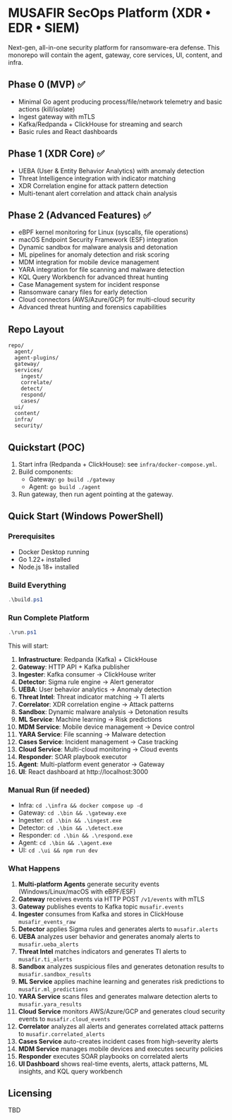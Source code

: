 # MUSAFIR SecOps Platform (XDR • EDR • SIEM)

Next-gen, all-in-one security platform for ransomware-era defense. This monorepo will contain the agent, gateway, core services, UI, content, and infra.

## Phase 0 (MVP) ✅
- Minimal Go agent producing process/file/network telemetry and basic actions (kill/isolate)
- Ingest gateway with mTLS
- Kafka/Redpanda + ClickHouse for streaming and search
- Basic rules and React dashboards

## Phase 1 (XDR Core) ✅
- UEBA (User & Entity Behavior Analytics) with anomaly detection
- Threat Intelligence integration with indicator matching
- XDR Correlation engine for attack pattern detection
- Multi-tenant alert correlation and attack chain analysis

## Phase 2 (Advanced Features) ✅
- eBPF kernel monitoring for Linux (syscalls, file operations)
- macOS Endpoint Security Framework (ESF) integration
- Dynamic sandbox for malware analysis and detonation
- ML pipelines for anomaly detection and risk scoring
- MDM integration for mobile device management
- YARA integration for file scanning and malware detection
- KQL Query Workbench for advanced threat hunting
- Case Management system for incident response
- Ransomware canary files for early detection
- Cloud connectors (AWS/Azure/GCP) for multi-cloud security
- Advanced threat hunting and forensics capabilities

## Repo Layout
```
repo/
  agent/
  agent-plugins/
  gateway/
  services/
    ingest/
    correlate/
    detect/
    respond/
    cases/
  ui/
  content/
  infra/
  security/
```

## Quickstart (POC)
1. Start infra (Redpanda + ClickHouse): see `infra/docker-compose.yml`.
2. Build components:
   - Gateway: `go build ./gateway`
   - Agent: `go build ./agent`
3. Run gateway, then run agent pointing at the gateway.

## Quick Start (Windows PowerShell)

### Prerequisites
- Docker Desktop running
- Go 1.22+ installed
- Node.js 18+ installed

### Build Everything
```powershell
.\build.ps1
```

### Run Complete Platform
```powershell
.\run.ps1
```

This will start:
1. **Infrastructure**: Redpanda (Kafka) + ClickHouse
2. **Gateway**: HTTP API + Kafka publisher
3. **Ingester**: Kafka consumer → ClickHouse writer
4. **Detector**: Sigma rule engine → Alert generator
5. **UEBA**: User behavior analytics → Anomaly detection
6. **Threat Intel**: Threat indicator matching → TI alerts
7. **Correlator**: XDR correlation engine → Attack patterns
8. **Sandbox**: Dynamic malware analysis → Detonation results
9. **ML Service**: Machine learning → Risk predictions
10. **MDM Service**: Mobile device management → Device control
11. **YARA Service**: File scanning → Malware detection
12. **Cases Service**: Incident management → Case tracking
13. **Cloud Service**: Multi-cloud monitoring → Cloud events
14. **Responder**: SOAR playbook executor
15. **Agent**: Multi-platform event generator → Gateway
16. **UI**: React dashboard at http://localhost:3000

### Manual Run (if needed)
- Infra: `cd .\infra && docker compose up -d`
- Gateway: `cd .\bin && .\gateway.exe`
- Ingester: `cd .\bin && .\ingest.exe`
- Detector: `cd .\bin && .\detect.exe`
- Responder: `cd .\bin && .\respond.exe`
- Agent: `cd .\bin && .\agent.exe`
- UI: `cd .\ui && npm run dev`

### What Happens
1. **Multi-platform Agents** generate security events (Windows/Linux/macOS with eBPF/ESF)
2. **Gateway** receives events via HTTP POST `/v1/events` with mTLS
3. **Gateway** publishes events to Kafka topic `musafir.events`
4. **Ingester** consumes from Kafka and stores in ClickHouse `musafir_events_raw`
5. **Detector** applies Sigma rules and generates alerts to `musafir.alerts`
6. **UEBA** analyzes user behavior and generates anomaly alerts to `musafir.ueba_alerts`
7. **Threat Intel** matches indicators and generates TI alerts to `musafir.ti_alerts`
8. **Sandbox** analyzes suspicious files and generates detonation results to `musafir.sandbox_results`
9. **ML Service** applies machine learning and generates risk predictions to `musafir.ml_predictions`
10. **YARA Service** scans files and generates malware detection alerts to `musafir.yara_results`
11. **Cloud Service** monitors AWS/Azure/GCP and generates cloud security events to `musafir.cloud_events`
12. **Correlator** analyzes all alerts and generates correlated attack patterns to `musafir.correlated_alerts`
13. **Cases Service** auto-creates incident cases from high-severity alerts
14. **MDM Service** manages mobile devices and executes security policies
15. **Responder** executes SOAR playbooks on correlated alerts
16. **UI Dashboard** shows real-time events, alerts, attack patterns, ML insights, and KQL query workbench

## Licensing
TBD
